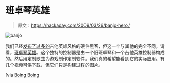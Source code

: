 # 班卓琴英雄

> 原文：<https://hackaday.com/2009/03/26/banjo-hero/>

![banjo](img/468cc21a016801b79a89464deccbf609.png "banjo")

我们已经[发布了过多的](http://hackaday.com/?s=guitar+hero)吉他英雄风格的硬件黑客，但这一个与其他的完全不同。请看，[班卓琴英雄](http://www.it.rit.edu/~dis/alternativecontrollers.html)。这个独特的控制器是由一个旧班卓琴和一个吉他英雄控制器构成的。然后用定制歌曲为游戏制作定制软件。我们真的希望能看到它的实际应用。有几个视频可供下载，但它们只是构建过程的图片。

[via [Boing Boing](http://www.boingboing.net/2009/03/26/homebrew-banjo-gamec.html)